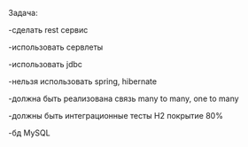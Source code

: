 Задача: 

-сделать rest сервис  

-использовать сервлеты   

-использовать jdbc 

-нельзя использовать spring, hibernate 

-должна быть реализована связь many to many, one to many 

-должны быть интеграционные тесты H2 покрытие 80% 

-бд MySQL 

